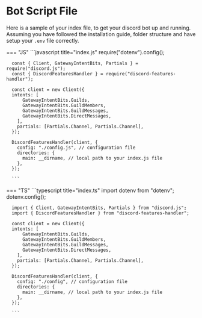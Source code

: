 # Bot Script File

Here is a sample of your index file, to get your discord bot up and running. Assuming you have followed the installation guide, folder structure and have setup your `.env` file correctly.

=== "JS"
      ```javascript title="index.js"
      require("dotenv").config();

      const { Client, GatewayIntentBits, Partials } = require("discord.js");
      const { DiscordFeaturesHandler } = require("discord-features-handler");

      const client = new Client({
      intents: [
          GatewayIntentBits.Guilds,
          GatewayIntentBits.GuildMembers,
          GatewayIntentBits.GuildMessages,
          GatewayIntentBits.DirectMessages,
        ],
        partials: [Partials.Channel, Partials.Channel],
      });

      DiscordFeaturesHandler(client, {
        config: "./config.js", // configuration file
        directories: {
          main: __dirname, // local path to your index.js file
        },
      });

      ```
=== "TS" 
      ```typescript title="index.ts"
      import dotenv from "dotenv";
      dotenv.config();

      import { Client, GatewayIntentBits, Partials } from "discord.js";
      import { DiscordFeaturesHandler } from "discord-features-handler";

      const client = new Client({
      intents: [
          GatewayIntentBits.Guilds,
          GatewayIntentBits.GuildMembers,
          GatewayIntentBits.GuildMessages,
          GatewayIntentBits.DirectMessages,
        ],
        partials: [Partials.Channel, Partials.Channel],
      });

      DiscordFeaturesHandler(client, {
        config: "./config", // configuration file
        directories: {
          main: __dirname, // local path to your index.js file
        },
      });

      ```
